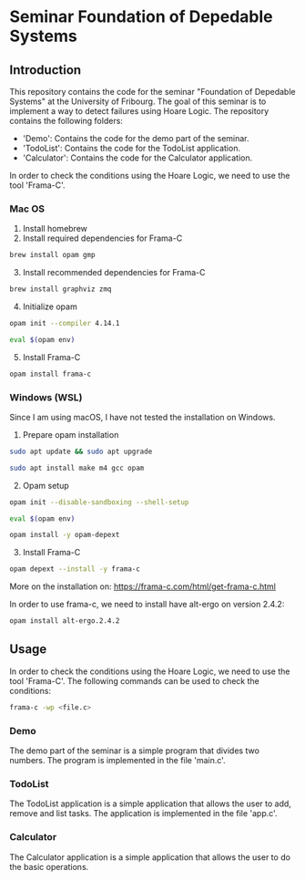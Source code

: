 # Seminar Foundation of Depedable Systems

## Introduction
This repository contains the code for the seminar "Foundation of Depedable Systems" at the University of Fribourg.
The goal of this seminar is to implement a way to detect failures using Hoare Logic.
The repository contains the following folders:
- 'Demo': Contains the code for the demo part of the seminar.
- 'TodoList': Contains the code for the TodoList application.
- 'Calculator': Contains the code for the Calculator application.

In order to check the conditions using the Hoare Logic, we need to use the tool 'Frama-C'.

### Mac OS
1. Install homebrew
2. Install required dependencies for Frama-C
```bash
brew install opam gmp
```
3. Install recommended dependencies for Frama-C
```bash
brew install graphviz zmq
```
4. Initialize opam
```bash
opam init --compiler 4.14.1
```
```bash
eval $(opam env)
```

5. Install Frama-C
```bash
opam install frama-c
```


### Windows (WSL)
Since I am using macOS, I have not tested the installation on Windows.
1. Prepare opam installation
```bash
sudo apt update && sudo apt upgrade
```
```bash
sudo apt install make m4 gcc opam
```

2. Opam setup
```bash
opam init --disable-sandboxing --shell-setup
```
```bash
eval $(opam env)
```
```bash
opam install -y opam-depext
```
3. Install Frama-C
```bash
opam depext --install -y frama-c
```

More on the installation on: https://frama-c.com/html/get-frama-c.html

In order to use frama-c, we need to install have alt-ergo on version 2.4.2:
```bash
opam install alt-ergo.2.4.2
```

## Usage
In order to check the conditions using the Hoare Logic, we need to use the tool 'Frama-C'.
The following commands can be used to check the conditions:
```bash
frama-c -wp <file.c>
```

### Demo
The demo part of the seminar is a simple program that divides two numbers.
The program is implemented in the file 'main.c'.

### TodoList
The TodoList application is a simple application that allows the user to add, remove and list tasks.
The application is implemented in the file 'app.c'.

### Calculator
The Calculator application is a simple application that allows the user to do the basic operations.